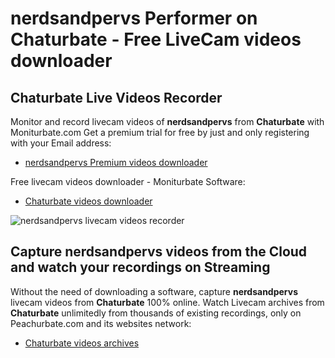 # nerdsandpervs Performer on Chaturbate - Free LiveCam videos downloader

## Chaturbate Live Videos Recorder

Monitor and record livecam videos of **nerdsandpervs** from **Chaturbate** with Moniturbate.com
Get a premium trial for free by just and only registering with your Email address:
* [nerdsandpervs Premium videos downloader](https://moniturbate.com/request-demo-licence-key.html)

Free livecam videos downloader - Moniturbate Software:
* [Chaturbate videos downloader](https://moniturbate.com/moniturbate-download-software.html)

![nerdsandpervs livecam videos recorder](https://peachurnet.com/templates/moniturbate-software.png)


## Capture nerdsandpervs videos from the Cloud and watch your recordings on Streaming

Without the need of downloading a software, capture **nerdsandpervs** livecam videos from **Chaturbate** 100% online.
Watch Livecam archives from **Chaturbate** unlimitedly from thousands of existing recordings, only on Peachurbate.com and its websites network:
* [Chaturbate videos archives](https://peachurnet.com/)